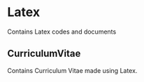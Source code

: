 # Latex
Contains Latex codes and documents
## CurriculumVitae
Contains Curriculum Vitae made using Latex.
